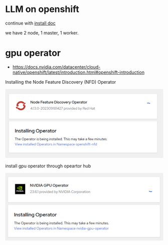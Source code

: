 # LLM on openshift

continue with [install doc](./4.13.single.node.upi.agent.md)

we have 2 node, 1 master, 1 worker.

# gpu operator

- https://docs.nvidia.com/datacenter/cloud-native/openshift/latest/introduction.html#openshift-introduction

Installing the Node Feature Discovery (NFD) Operator

![](imgs/2023-10-13-20-48-28.png)

install gpu operator through opeartor hub

![](imgs/2023-10-13-20-33-26.png)

